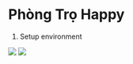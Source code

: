 # Phòng Trọ Happy
1. Setup environment
<p align="left">
    <a href="https://github.com/nvm-sh/nvm" alt="nvm">
        <img src="https://img.shields.io/badge/nvm-000000?style=for-the-badge&logo=nvm&logoColor=#5FA04E" /></a>
    <a href="https://nodejs.org/en" alt="Nodejs">
        <img src="https://img.shields.io/badge/nodejs-000000?style=for-the-badge&logo=nodedotjs&logoColor=#5FA04E" /></a>
</p>
